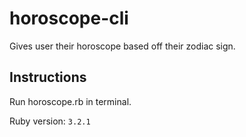 # horoscope-cli

Gives user their horoscope based off their zodiac sign.
## Instructions

Run horoscope.rb in terminal.

Ruby version: `3.2.1`
